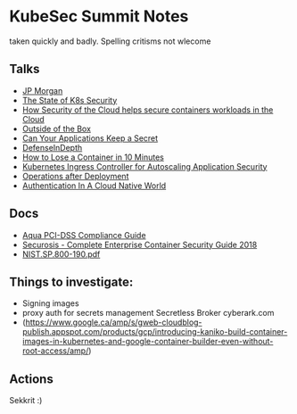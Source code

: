 # KubeSec Summit Notes

taken quickly and badly. Spelling critisms not wlecome

## Talks

* [JP Morgan](JPMorgan.md)
* [The State of K8s Security](stateOfK8sSecurity.md)
* [How Security of the Cloud helps secure containers workloads in the Cloud](AWSSecurityOfCloud.md)
* [Outside of the Box](OutsideTheBox.md)
* [Can Your Applications Keep a Secret](CanYourApplicationsKeepASecret.md)
* [DefenseInDepth](DefenseInDepth.md)
* [How to Lose a Container in 10 Minutes](HowToLoseAContainerIn10Minutes.md)
* [Kubernetes Ingress Controller for Autoscaling Application Security](KubernetesIngressControllerforAutoscalingApplicationSecurity.md)
* [Operations after Deployment](OpsAfterDeployment.md)
* [Authentication In A Cloud Native World](AuthInACloudNativeWorld.md)

## Docs
* [Aqua PCI-DSS Compliance Guide](AquaPCI-DSSComplianceGuide.pdf)
* [Securosis - Complete Enterprise Container Security Guide 2018](SecurosisCompleteEnterpriseContainerSecurityGuide2018.pdf)
* [NIST.SP.800-190.pdf](NIST.SP.800-190.pdf)

## Things to investigate:
* Signing images
* proxy auth for secrets management Secretless Broker cyberark.com
* (https://www.google.ca/amp/s/gweb-cloudblog-publish.appspot.com/products/gcp/introducing-kaniko-build-container-images-in-kubernetes-and-google-container-builder-even-without-root-access/amp/)


## Actions
Sekkrit :) 
